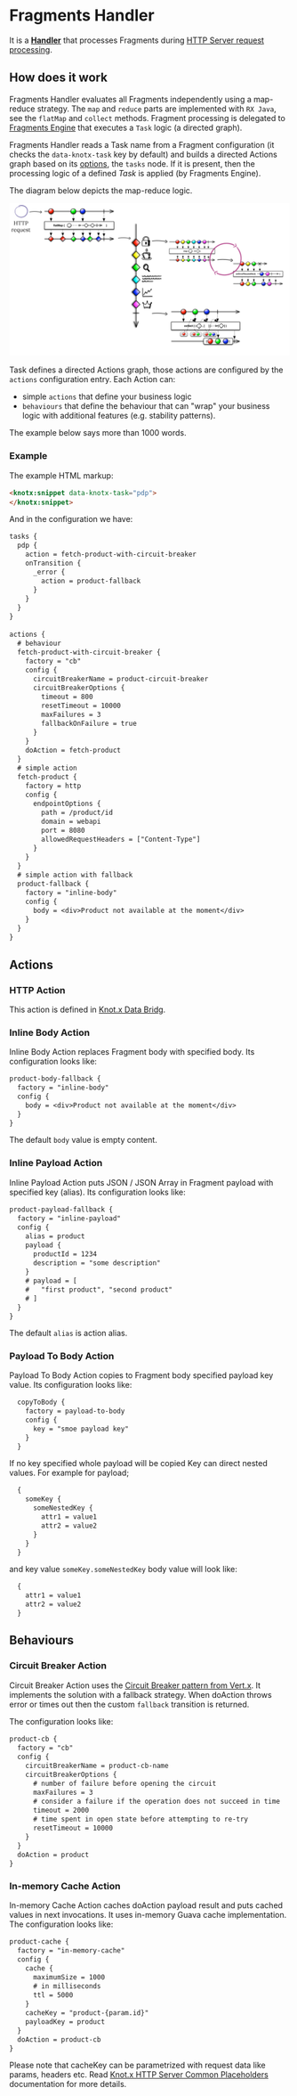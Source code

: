 # Fragments Handler
It is a [**Handler**](https://github.com/Knotx/knotx-server-http/tree/master/api#routing-handlers)
that processes Fragments during [HTTP Server request processing](https://github.com/Knotx/knotx-server-http#how-does-it-work).

## How does it work

Fragments Handler evaluates all Fragments independently using a map-reduce strategy. The `map` and 
`reduce` parts are implemented with `RX Java`, see the `flatMap` and `collect` methods. Fragment 
processing is delegated to [Fragments Engine](https://github.com/Knotx/knotx-fragments/tree/master/handler/engine)
that executes a `Task` logic (a directed graph). 

Fragments Handler reads a Task name from a Fragment configuration (it checks the `data-knotx-task` key by default)
and builds a directed Actions graph based on its [options](https://github.com/Knotx/knotx-fragments/blob/master/handler/core/src/main/java/io/knotx/fragments/handler/options/FragmentsHandlerOptions.java), 
the `tasks` node. If it is present, then the processing logic of a defined *Task* is applied (by Fragments Engine).

The diagram below depicts the map-reduce logic.

![RXfied processing diagram](core/assets/images/all_in_one_processing.png)

Task defines a directed Actions graph, those actions are configured by the `actions` configuration entry.
Each Action can:
- simple `actions` that define your business logic
- `behaviours` that define the behaviour that can "wrap" your business logic with additional features (e.g. stability patterns).

The example below says more than 1000 words. 

### Example

The example HTML markup:

```html
<knotx:snippet data-knotx-task="pdp">
</knotx:snippet>
```

And in the configuration we have:

```hocon
tasks {
  pdp {
    action = fetch-product-with-circuit-breaker
    onTransition {
      _error {
        action = product-fallback
      }
    }
  }
}

actions {
  # behaviour  
  fetch-product-with-circuit-breaker {
    factory = "cb"
    config {
      circuitBreakerName = product-circuit-breaker
      circuitBreakerOptions {
        timeout = 800
        resetTimeout = 10000
        maxFailures = 3
        fallbackOnFailure = true
      }
    }
    doAction = fetch-product
  }
  # simple action
  fetch-product {
    factory = http
    config {
      endpointOptions {
        path = /product/id
        domain = webapi
        port = 8080
        allowedRequestHeaders = ["Content-Type"]
      }
    }
  }
  # simple action with fallback
  product-fallback {
    factory = "inline-body"
    config {
      body = <div>Product not available at the moment</div>
    }
  }
}
```

## Actions

### HTTP Action
This action is defined in [Knot.x Data Bridg](https://github.com/Knotx/knotx-data-bridge/tree/master/http).

### Inline Body Action
Inline Body Action replaces Fragment body with specified body. Its configuration looks like:

```hocon
product-body-fallback {
  factory = "inline-body"
  config {
    body = <div>Product not available at the moment</div>
  }
}
```

The default `body` value is empty content.

### Inline Payload Action
Inline Payload Action puts JSON / JSON Array in Fragment payload with specified key (alias). Its 
configuration looks like:

```hocon
product-payload-fallback {
  factory = "inline-payload"
  config {
    alias = product
    payload {
      productId = 1234
      description = "some description"
    }
    # payload = [
    #   "first product", "second product"
    # ]
  }
}
```
The default `alias` is action alias.

### Payload To Body Action
Payload To Body Action copies to Fragment body specified payload key value. Its configuration looks like:

```hocon
  copyToBody {
    factory = payload-to-body
    config {
      key = "smoe payload key"
    }
  }
```
If no key specified whole payload will be copied
Key can direct nested values. For example for payload;

```hocon
  {
    someKey {
      someNestedKey {
        attr1 = value1
        attr2 = value2 
      }
    }
  }
```

and key value `someKey.someNestedKey` body value will look like:

```hocon
  { 
    attr1 = value1
    attr2 = value2 
  }
```

## Behaviours 

### Circuit Breaker Action
Circuit Breaker Action uses the [Circuit Breaker pattern from Vert.x](https://vertx.io/docs/vertx-circuit-breaker/java/).
It implements the solution with a fallback strategy. When doAction throws error or times out then the
custom `fallback` transition is returned.

The configuration looks like:

```hocon
product-cb {
  factory = "cb"
  config {
    circuitBreakerName = product-cb-name
    circuitBreakerOptions {
      # number of failure before opening the circuit
      maxFailures = 3
      # consider a failure if the operation does not succeed in time
      timeout = 2000
      # time spent in open state before attempting to re-try
      resetTimeout = 10000
    }
  }
  doAction = product
}
```

### In-memory Cache Action
In-memory Cache Action caches doAction payload result and puts cached values in next invocations. It 
uses in-memory Guava cache implementation. The configuration looks like:

```hocon
product-cache {
  factory = "in-memory-cache"
  config {
    cache {
      maximumSize = 1000
      # in milliseconds
      ttl = 5000
    }
    cacheKey = "product-{param.id}"
    payloadKey = product
  }
  doAction = product-cb
}
```

Please note that cacheKey can be parametrized with request data like params, headers etc. Read 
[Knot.x HTTP Server Common Placeholders](https://github.com/Knotx/knotx-server-http/tree/master/common/placeholders)
documentation for more details.